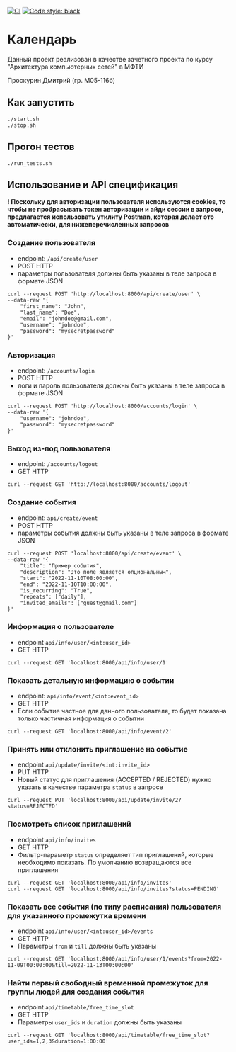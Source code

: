 [![CI](https://github.com/DimaProskurin/computer-network-architecture-project/actions/workflows/main.yml/badge.svg)](https://github.com/DimaProskurin/computer-network-architecture-project/actions/workflows/main.yml) [![Code style: black](https://img.shields.io/badge/code%20style-black-000000.svg)](https://github.com/psf/black)


# Календарь

Данный проект реализован в качестве зачетного проекта по курсу "Архитектура компьютерных сетей" в МФТИ

Проскурин Дмитрий (гр. М05-116б)

## Как запустить
```shell
./start.sh
./stop.sh
```

## Прогон тестов
```shell
./run_tests.sh
```


## Использование и API спецификация

**! Поскольку для авторизации пользователя используются cookies, то чтобы не пробрасывать токен авторизации и айди сессии в запросе, предлагается использовать утилиту Postman, которая делает это автоматически, для нижеперечисленных запросов** 

### Создание пользователя
  * endpoint: `/api/create/user`
  * POST HTTP
  * параметры пользователя должны быть указаны в теле запроса в формате JSON
```shell
curl --request POST 'http://localhost:8000/api/create/user' \
--data-raw '{
    "first_name": "John",
    "last_name": "Doe",
    "email": "johndoe@gmail.com",
    "username": "johndoe",
    "password": "mysecretpassword"
}'
```

### Авторизация
  * endpoint: `/accounts/login`
  * POST HTTP
  * логи и пароль пользователя должны быть указаны в теле запроса в формате JSON
```shell
curl --request POST 'http://localhost:8000/accounts/login' \
--data-raw '{
    "username": "johndoe",
    "password": "mysecretpassword"
}'
```

### Выход из-под пользователя
  * endpoint: `/accounts/logout`
  * GET HTTP
```shell
curl --request GET 'http://localhost:8000/accounts/logout'
```

### Создание события
  * endpoint: `api/create/event`
  * POST HTTP
  * параметры события должны быть указаны в теле запроса в формате JSON
```shell
curl --request POST 'localhost:8000/api/create/event' \
--data-raw '{
    "title": "Пример события",
    "description": "Это поле является опциональным",
    "start": "2022-11-10T08:00:00",
    "end": "2022-11-10T10:00:00",
    "is_recurring": "True",
    "repeats": ["daily"],
    "invited_emails": ["guest@gmail.com"]
}'
```

### Информация о пользователе
  * endpoint `api/info/user/<int:user_id>`
  * GET HTTP
```shell
curl --request GET 'localhost:8000/api/info/user/1'
```

### Показать детальную информацию о событии
  * endpoint: `api/info/event/<int:event_id>`
  * GET HTTP
  * Если событие частное для данного пользователя, то будет показана только частичная информация о событии
```shell
curl --request GET 'localhost:8000/api/info/event/2'
```

### Принять или отклонить приглашение на событие
  * endpoint `api/update/invite/<int:invite_id>`
  * PUT HTTP
  * Новый статус для приглашения (ACCEPTED / REJECTED) нужно указать в качестве параметра `status` в запросе
```shell
curl --request PUT 'localhost:8000/api/update/invite/2?status=REJECTED'
```

### Посмотреть список приглашений
  * endpoint `api/info/invites`
  * GET HTTP
  * Фильтр-параметр `status` определяет тип приглашений, которые необходимо показать. По умолчанию возвращаются все приглашения
```shell
curl --request GET 'localhost:8000/api/info/invites'
curl --request GET 'localhost:8000/api/info/invites?status=PENDING'
```

### Показать все события (по типу расписания) пользователя для указанного промежутка времени
  * endpoint `api/info/user/<int:user_id>/events`
  * GET HTTP
  * Параметры `from` и `till` должны быть указаны
```shell
curl --request GET 'localhost:8000/api/info/user/1/events?from=2022-11-09T00:00:00&till=2022-11-13T00:00:00'
```

### Найти первый свободный временной промежуток для группы людей для создания события
  * endpoint `api/timetable/free_time_slot`
  * GET HTTP
  * Параметры `user_ids` и `duration` должны быть указаны 
```shell
curl --request GET 'localhost:8000/api/timetable/free_time_slot?user_ids=1,2,3&duration=1:00:00'
```
